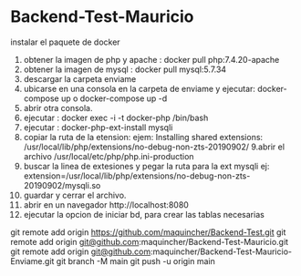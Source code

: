 # Backend-Test-Mauricio
instalar el paquete de docker

1. obtener la imagen de php y apache : docker pull php:7.4.20-apache
2. obtener la imagen de mysql : docker pull mysql:5.7.34
3. descargar la carpeta enviame
4. ubicarse en una consola en la carpeta de enviame y ejecutar: docker-compose up o docker-compose up -d
5. abrir otra consola.
6. ejecutar : docker exec -i -t docker-php  /bin/bash
7. ejecutar  : docker-php-ext-install mysqli
8. copiar la ruta de la etension: ejem: Installing shared extensions:     /usr/local/lib/php/extensions/no-debug-non-zts-20190902/
9.abrir el archivo /usr/local/etc/php/php.ini-production
10. buscar la linea de extesiones y pegar la ruta para la ext mysqli ej:  extension=/usr/local/lib/php/extensions/no-debug-non-zts-20190902/mysqli.so
11. guardar y cerrar el archivo.
12. abrir en un navegador http://localhost:8080
13. ejecutar la opcion de iniciar bd, para crear las tablas necesarias





git remote add origin https://github.com/maquincher/Backend-Test.git
git remote add origin git@github.com:maquincher/Backend-Test-Mauricio.git
git remote add origin git@github.com:maquincher/Backend-Test-Mauricio-Enviame.git
git branch -M main
git push -u origin main



